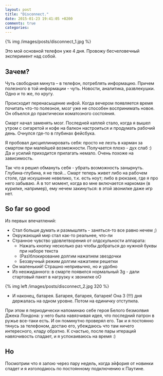 ```yaml
---
layout: post
title: "Disconnect."
date: 2015-01-23 19:41:05 +0200
comments: true
categories: 
---
```

{% img /images/posts/disconnect_1.jpg %}

Это мой основной телефон уже 4 дня. Провожу бесчеловечный эксперимент над собой. 

Зачем?
-------
Чуть свободная минута – в телефон, потреблять информацию. Причем полезного в той информации - чуть. Новости, аналитика, развлекушки. Одно и то же, по кругу. 

Происходит перенасыщение инфой. Когда вечером появляется время почитать что-то полезное, мозг уже не способен воспринимать новое. Он объелся до практически коматозного состояния. 

Смарт начал заменять мозг. 
Последней каплей стало, когда я вышел утром с сигаретой и кофе на балкон настроиться и продумать рабочий день. Очнулся где-то в глубинах фейсбука. 

Я пробовал дисциплинировать себя: просто не лезть в карман за смартом при малейшей возможности. Получается плохо - дух слаб :) Да и усилий приходится прилагать немало. Очень похоже на зависимость. 

Так что я решил обмануть себя - убрать возможность занырнуть. Глубина-глубина, я не твой… Смарт теперь живет либо на рабочем столе, где искушение невелико, т.к. есть ноут; либо в рюкзаке, где я про него забываю. 
А в тот момент, когда во мне включается наркоман (в курилке, например), ему нечем закинуться: в этой звонилке даже игр нет. 

So far so good
-------
Из первых впечатлений:

* Стал больше думать и размышлять - заняться-то все равно нечем ;)
* Окружающий мир стал как-то реальнее, что-ли
* Странное чувство удовлетворения от олдскульности аппарата: 
  * Нажать кнопку несколько раз чтобы добраться до нужной буквы при наборе текста
  * (Раз)блокирование долгим нажатием звездочки
  * Беззвучный режим долгим нажатием решетки
* Он маленький! Страшно непривычно, но и удобно
* Из неожиданного: в смарте появился нормальный 3g - дали стартовый пакет в нагрузку к звонилке оО


{% img left /images/posts/disconnect_2.jpg 320 %}

* И наконец, батарея. Батарея, батарея, батарея! Она 3 (!!!) дня держалась на одном уровне. Потом на единичку отступила. 

При этом я периодически напоминаю себе героя Белого безмолвия Джека Лондона: у него была навязчивая идея, что последний патрон в ружье все-таки есть. И он поминутно проверял его. 
Так и я постоянно тянусь за телефоном, достаю его, убеждаюсь что там ничего интересного, кладу обратно. 
К счастью, после пары итераций навязчивость спадает, и я успокаиваюсь на время :)

Но
-----
Посмотрим что я запою через пару недель, когда эйфория от новинки спадет и я изголодаюсь по постоянному подключению к Паутине. 



